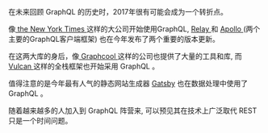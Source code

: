 在未来回顾 GraphQL 的历史时，2017年很有可能会成为一个转折点。

像[ the New York Times ](https://open.nytimes.com/react-relay-and-graphql-under-the-hood-of-the-times-website-redesign-22fb62ea9764) 这样的大公司开始使用GraphQL, [ Relay ](https://code.facebook.com/posts/1362748677097871/relay-modern-simpler-faster-more-extensible/) 和 [ Apollo ](https://dev-blog.apollodata.com/apollo-client-2-0-5c8d0affcec7) (两个主要的GraphQL客户端框架) 也在今年发布了两个重要的版本更新。


在这两大库的身后，像[ Graphcool ](http://www.graph.cool/) 这样的公司也提供了大量的工具和库, 而[ Vulcan ](http://vulcanjs.org) 这样的全栈框架也开始采用 GraphQL 。

值得注意的是今年最有人气的静态网站生成器 [Gatsby](http://gatsbyjs.org) 也在数据处理中使用了 GraphQL 。

随着越来越多的人加入到 GraphQL 阵营来, 可以预见其在技术上广泛取代 REST 只是一个时间问题。
